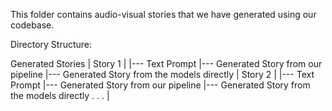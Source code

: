 This folder contains audio-visual stories that we have generated using our codebase. 

Directory Structure:

Generated Stories
    |
    Story 1
    |
    |--- Text Prompt 
    |--- Generated Story from our pipeline 
    |--- Generated Story from the models directly
    |
    Story 2
    |
    |--- Text Prompt 
    |--- Generated Story from our pipeline 
    |--- Generated Story from the models directly
    .
    .
    .
    |